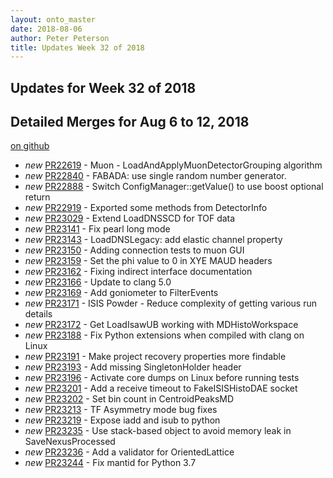```yaml
---
layout: onto_master
date: 2018-08-06
author: Peter Peterson
title: Updates Week 32 of 2018
---
```

Updates for Week 32 of 2018
---------------------------

Detailed Merges for Aug 6 to 12, 2018
-------------------------------------
[on github](https://github.com/mantidproject/mantid/pulls?q=is%3Apr+merged%3A2018-08-07..2018-08-12)

* *new* [PR22619](https://github.com/mantidproject/mantid/pull/22619) - Muon - LoadAndApplyMuonDetectorGrouping algorithm
* *new* [PR22840](https://github.com/mantidproject/mantid/pull/22840) - FABADA: use single random number generator.
* *new* [PR22888](https://github.com/mantidproject/mantid/pull/22888) - Switch ConfigManager::getValue() to use boost optional return
* *new* [PR22919](https://github.com/mantidproject/mantid/pull/22919) - Exported some methods from DetectorInfo
* *new* [PR23029](https://github.com/mantidproject/mantid/pull/23029) - Extend LoadDNSSCD for TOF data
* *new* [PR23141](https://github.com/mantidproject/mantid/pull/23141) - Fix pearl long mode
* *new* [PR23143](https://github.com/mantidproject/mantid/pull/23143) - LoadDNSLegacy: add elastic channel property
* *new* [PR23150](https://github.com/mantidproject/mantid/pull/23150) - Adding connection tests to muon GUI
* *new* [PR23159](https://github.com/mantidproject/mantid/pull/23159) - Set the phi value to 0 in XYE MAUD headers
* *new* [PR23162](https://github.com/mantidproject/mantid/pull/23162) - Fixing indirect interface documentation
* *new* [PR23166](https://github.com/mantidproject/mantid/pull/23166) - Update to clang 5.0
* *new* [PR23169](https://github.com/mantidproject/mantid/pull/23169) - Add goniometer to FilterEvents
* *new* [PR23171](https://github.com/mantidproject/mantid/pull/23171) - ISIS Powder - Reduce complexity of getting various run details
* *new* [PR23172](https://github.com/mantidproject/mantid/pull/23172) - Get LoadIsawUB working with MDHistoWorkspace
* *new* [PR23188](https://github.com/mantidproject/mantid/pull/23188) - Fix Python extensions when compiled with clang on Linux
* *new* [PR23191](https://github.com/mantidproject/mantid/pull/23191) - Make project recovery properties more findable
* *new* [PR23193](https://github.com/mantidproject/mantid/pull/23193) - Add missing SingletonHolder header
* *new* [PR23196](https://github.com/mantidproject/mantid/pull/23196) - Activate core dumps on Linux before running tests
* *new* [PR23201](https://github.com/mantidproject/mantid/pull/23201) - Add a receive timeout to FakeISISHistoDAE socket
* *new* [PR23202](https://github.com/mantidproject/mantid/pull/23202) - Set bin count in CentroidPeaksMD
* *new* [PR23213](https://github.com/mantidproject/mantid/pull/23213) - TF Asymmetry mode bug fixes
* *new* [PR23219](https://github.com/mantidproject/mantid/pull/23219) - Expose iadd and isub to python
* *new* [PR23235](https://github.com/mantidproject/mantid/pull/23235) - Use stack-based object to avoid memory leak in SaveNexusProcessed
* *new* [PR23236](https://github.com/mantidproject/mantid/pull/23236) - Add a validator for OrientedLattice
* *new* [PR23244](https://github.com/mantidproject/mantid/pull/23244) - Fix mantid for Python 3.7
